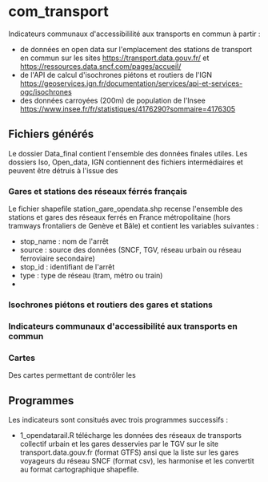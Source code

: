 # com_transport
Indicateurs communaux d'accessibililité aux transports en commun à partir : 
- de données en open data sur l'emplacement des stations de transport en commun sur les sites https://transport.data.gouv.fr/ et https://ressources.data.sncf.com/pages/accueil/
- de l'API de calcul d'isochrones piétons et routiers de l'IGN https://geoservices.ign.fr/documentation/services/api-et-services-ogc/isochrones
- des données carroyées (200m) de population de l'Insee https://www.insee.fr/fr/statistiques/4176290?sommaire=4176305

## Fichiers générés 
Le dossier Data_final contient l'ensemble des données finales utiles. Les dossiers Iso, Open_data, IGN contiennent des fichiers intermédiaires et peuvent être détruis à l'issue des  

### Gares et stations des réseaux férrés français 

Le fichier shapefile station_gare_opendata.shp recense l'ensemble des stations et gares des réseaux ferrés en France métropolitaine (hors tramways frontaliers de Genève et Bâle) et contient les variables suivantes : 
- stop_name : nom de l'arrêt
- source : source des données (SNCF, TGV, réseau urbain ou réseau ferroviaire secondaire) 
- stop_id : identifiant de l'arrêt 
- type : type de réseau (tram, métro ou train) 
- 

### Isochrones piétons et routiers des gares et stations 

### Indicateurs communaux d'accessibilité aux transports en commun

### Cartes
Des cartes permettant de contrôler les 

## Programmes
Les indicateurs sont consitués avec trois programmes successifs : 
- 1_opendatarail.R télécharge les données des réseaux de transports collectif urbain et les gares desservies par le TGV sur le site transport.data.gouv.fr (format GTFS) ansi que la liste sur les gares voyageurs du réseau SNCF (format csv), les harmonise et les convertit au format cartographique shapefile. 

